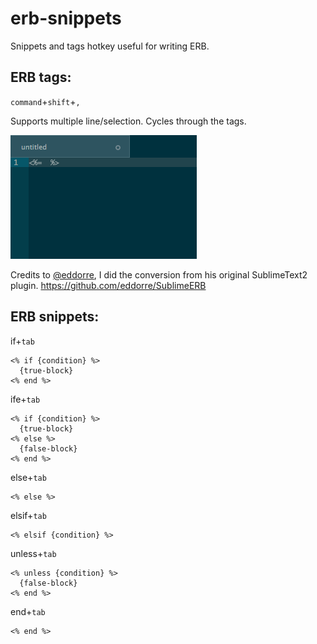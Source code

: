 # erb-snippets

Snippets and tags hotkey useful for writing ERB.

## ERB tags:
`command`+`shift`+`,`

Supports multiple line/selection. Cycles through the tags.

![ERB Tags animation](./erb-animation.gif)

Credits to [@eddorre](https://github.com/eddorre), I did the conversion from his
original SublimeText2 plugin.
https://github.com/eddorre/SublimeERB

## ERB snippets:

if+`tab`
```
<% if {condition} %>
  {true-block}
<% end %>
```

ife+`tab`
```
<% if {condition} %>
  {true-block}
<% else %>
  {false-block}
<% end %>
```

else+`tab`
```
<% else %>
```

elsif+`tab`
```
<% elsif {condition} %>
```

unless+`tab`
```
<% unless {condition} %>
  {false-block}
<% end %>
```

end+`tab`
```
<% end %>
```
